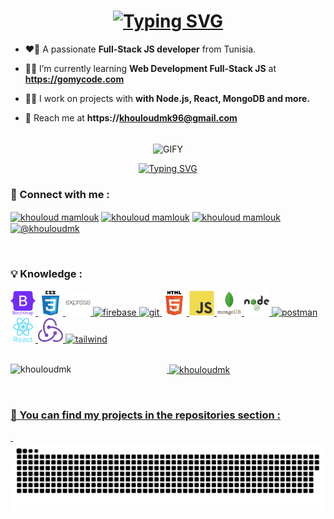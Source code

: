 <h1 align="center"><a href="https://git.io/typing-svg"><img src="https://readme-typing-svg.demolab.com?font=Fira+Code&size=22&pause=1000&color=F767C9&width=435&lines=Hi+%F0%9F%91%8B%2C+I'm+Khouloud+Mamlouk" alt="Typing SVG" /></a></h1>

- ❤️‍🔥 A passionate **Full-Stack JS developer** from Tunisia.

- 👩‍🎓 I’m currently learning **Web Development Full-Stack JS** at **https://gomycode.com**

- 👩‍💻 I work on projects with **with Node.js, React, MongoDB and more.**

- 📧 Reach me at **https://khouloudmk96@gmail.com**

<br/>

<div align="center">
<img align="center" alt="GIFY" width="400" src="https://user-images.githubusercontent.com/29340294/150726291-afd08470-3b21-4df6-8173-293ece555d4f.gif">

<a href="https://git.io/typing-svg"><img src="https://readme-typing-svg.demolab.com?font=Fira+Code&size=22&pause=1000&color=F7A229&width=435&lines=%F0%9F%9A%80++Always+up+for+a+new+challenges." alt="Typing SVG" /></a>
</div>


<h3 align="left">💜 Connect with me :</h3>
<p align="left">
<a href="https://linkedin.com/in/khouloud mamlouk" target="blank"><img align="center" src="https://raw.githubusercontent.com/rahuldkjain/github-profile-readme-generator/master/src/images/icons/Social/linked-in-alt.svg" alt="khouloud mamlouk" height="30" width="40" /></a>
<a href="https://fb.com/khouloud mamlouk" target="blank"><img align="center" src="https://raw.githubusercontent.com/rahuldkjain/github-profile-readme-generator/master/src/images/icons/Social/facebook.svg" alt="khouloud mamlouk" height="30" width="40" /></a>
<a href="https://instagram.com/khouloud mamlouk" target="blank"><img align="center" src="https://raw.githubusercontent.com/rahuldkjain/github-profile-readme-generator/master/src/images/icons/Social/instagram.svg" alt="khouloud mamlouk" height="30" width="40" /></a>
<a href="https://medium.com/@khouloudmk" target="blank"><img align="center" src="https://raw.githubusercontent.com/rahuldkjain/github-profile-readme-generator/master/src/images/icons/Social/medium.svg" alt="@khouloudmk" height="30" width="40" /></a>
</p>

<br/>

<h3 align="left">💡 Knowledge :</h3>
<p align="left"> <a href="https://getbootstrap.com" target="_blank" rel="noreferrer"> <img src="https://raw.githubusercontent.com/devicons/devicon/master/icons/bootstrap/bootstrap-plain-wordmark.svg" alt="bootstrap" width="40" height="40"/> </a> <a href="https://www.w3schools.com/css/" target="_blank" rel="noreferrer"> <img src="https://raw.githubusercontent.com/devicons/devicon/master/icons/css3/css3-original-wordmark.svg" alt="css3" width="40" height="40"/> </a> <a href="https://expressjs.com" target="_blank" rel="noreferrer"> <img src="https://raw.githubusercontent.com/devicons/devicon/master/icons/express/express-original-wordmark.svg" alt="express" width="40" height="40"/> </a> <a href="https://firebase.google.com/" target="_blank" rel="noreferrer"> <img src="https://www.vectorlogo.zone/logos/firebase/firebase-icon.svg" alt="firebase" width="40" height="40"/> </a> <a href="https://git-scm.com/" target="_blank" rel="noreferrer"> <img src="https://www.vectorlogo.zone/logos/git-scm/git-scm-icon.svg" alt="git" width="40" height="40"/> </a> <a href="https://www.w3.org/html/" target="_blank" rel="noreferrer"> <img src="https://raw.githubusercontent.com/devicons/devicon/master/icons/html5/html5-original-wordmark.svg" alt="html5" width="40" height="40"/> </a> <a href="https://developer.mozilla.org/en-US/docs/Web/JavaScript" target="_blank" rel="noreferrer"> <img src="https://raw.githubusercontent.com/devicons/devicon/master/icons/javascript/javascript-original.svg" alt="javascript" width="40" height="40"/> </a> <a href="https://www.mongodb.com/" target="_blank" rel="noreferrer"> <img src="https://raw.githubusercontent.com/devicons/devicon/master/icons/mongodb/mongodb-original-wordmark.svg" alt="mongodb" width="40" height="40"/> </a> <a href="https://nodejs.org" target="_blank" rel="noreferrer"> <img src="https://raw.githubusercontent.com/devicons/devicon/master/icons/nodejs/nodejs-original-wordmark.svg" alt="nodejs" width="40" height="40"/> </a> <a href="https://postman.com" target="_blank" rel="noreferrer"> <img src="https://www.vectorlogo.zone/logos/getpostman/getpostman-icon.svg" alt="postman" width="40" height="40"/> </a> <a href="https://reactjs.org/" target="_blank" rel="noreferrer"> <img src="https://raw.githubusercontent.com/devicons/devicon/master/icons/react/react-original-wordmark.svg" alt="react" width="40" height="40"/> </a> <a href="https://redux.js.org" target="_blank" rel="noreferrer"> <img src="https://raw.githubusercontent.com/devicons/devicon/master/icons/redux/redux-original.svg" alt="redux" width="40" height="40"/> </a> <a href="https://tailwindcss.com/" target="_blank" rel="noreferrer"> <img src="https://www.vectorlogo.zone/logos/tailwindcss/tailwindcss-icon.svg" alt="tailwind" width="40" height="40"/>
  
<br/>
<br/>

<div align="center">
<p><img align="left" src="https://github-readme-stats.vercel.app/api/top-langs?username=khouloudmk&show_icons=true&locale=en&layout=compact" alt="khouloudmk" /></p>
<p>&nbsp;<img align="center" src="https://github-readme-stats.vercel.app/api?username=khouloudmk&show_icons=true&locale=en" alt="khouloudmk" /></p>
</div>

<br/>

  <h3 align="left">💼 You can find my projects in the repositories section :</h3>
  
  <p>&nbsp;<img align="center" src="https://raw.githubusercontent.com/GoldAndLink/GoldAndLink/eea7d9bfd171e21ba597603bb7f72647d047b4a7/github-user-contribution-light.svg" alt="khouloudmk" /></p>

